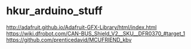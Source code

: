 # hkur_arduino_stuff
http://adafruit.github.io/Adafruit-GFX-Library/html/index.html<br>
https://wiki.dfrobot.com/CAN-BUS_Shield_V2__SKU__DFR0370_#target_1<br>
https://github.com/prenticedavid/MCUFRIEND_kbv
